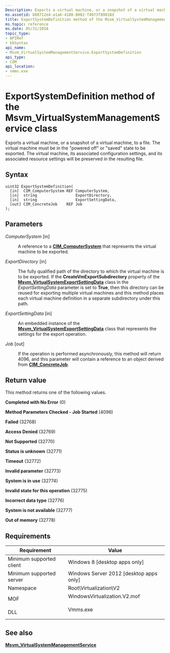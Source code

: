 ```yaml
---
Description: Exports a virtual machine, or a snapshot of a virtual machine, to a file.
ms.assetid: b88712e4-a1a6-4188-8082-f4973f89018d
title: ExportSystemDefinition method of the Msvm_VirtualSystemManagementService class
ms.topic: reference
ms.date: 05/31/2018
topic_type: 
- APIRef
- kbSyntax
api_name: 
- Msvm_VirtualSystemManagementService.ExportSystemDefinition
api_type: 
- COM
api_location: 
- vmms.exe
---
```


# ExportSystemDefinition method of the Msvm\_VirtualSystemManagementService class

Exports a virtual machine, or a snapshot of a virtual machine, to a file. The virtual machine must be in the "powered off" or "saved" state to be exported. The virtual machine, its associated configuration settings, and its associated resource settings will be preserved in the resulting file.

## Syntax


```mof
uint32 ExportSystemDefinition(
  [in]  CIM_ComputerSystem REF ComputerSystem,
  [in]  string                 ExportDirectory,
  [in]  string                 ExportSettingData,
  [out] CIM_ConcreteJob    REF Job
);
```



## Parameters

<dl> <dt>

*ComputerSystem* \[in\]
</dt> <dd>

A reference to a [**CIM\_ComputerSystem**](/windows/desktop/CIMWin32Prov/cim-computersystem) that represents the virtual machine to be exported.

</dd> <dt>

*ExportDirectory* \[in\]
</dt> <dd>

The fully qualified path of the directory to which the virtual machine is to be exported. If the **CreateVmExportSubdirectory** property of the [**Msvm\_VirtualSystemExportSettingData**](msvm-virtualsystemexportsettingdata.md) class in the *ExportSettingData* parameter is set to **True**, then this directory can be reused for exporting multiple virtual machines and this method places each virtual machine definition in a separate subdirectory under this path.

</dd> <dt>

*ExportSettingData* \[in\]
</dt> <dd>

An embedded instance of the [**Msvm\_VirtualSystemExportSettingData**](msvm-virtualsystemexportsettingdata.md) class that represents the settings for the export operation.

</dd> <dt>

*Job* \[out\]
</dt> <dd>

If the operation is performed asynchronously, this method will return 4096, and this parameter will contain a reference to an object derived from [**CIM\_ConcreteJob**](/previous-versions//cc136808(v=vs.85)).

</dd> </dl>

## Return value

This method returns one of the following values.

<dl> <dt>

**Completed with No Error** (0)
</dt> <dt>

**Method Parameters Checked - Job Started** (4096)
</dt> <dt>

**Failed** (32768)
</dt> <dt>

**Access Denied** (32769)
</dt> <dt>

**Not Supported** (32770)
</dt> <dt>

**Status is unknown** (32771)
</dt> <dt>

**Timeout** (32772)
</dt> <dt>

**Invalid parameter** (32773)
</dt> <dt>

**System is in use** (32774)
</dt> <dt>

**Invalid state for this operation** (32775)
</dt> <dt>

**Incorrect data type** (32776)
</dt> <dt>

**System is not available** (32777)
</dt> <dt>

**Out of memory** (32778)
</dt> </dl>

## Requirements



| Requirement | Value |
|-------------------------------------|---------------------------------------------------------------------------------------------------------|
| Minimum supported client<br/> | Windows 8 \[desktop apps only\]<br/>                                                              |
| Minimum supported server<br/> | Windows Server 2012 \[desktop apps only\]<br/>                                                    |
| Namespace<br/>                | Root\\Virtualization\\V2<br/>                                                                     |
| MOF<br/>                      | <dl> <dt>WindowsVirtualization.V2.mof</dt> </dl> |
| DLL<br/>                      | <dl> <dt>Vmms.exe</dt> </dl>                     |



## See also

<dl> <dt>

[**Msvm\_VirtualSystemManagementService**](msvm-virtualsystemmanagementservice.md)
</dt> </dl>

 

